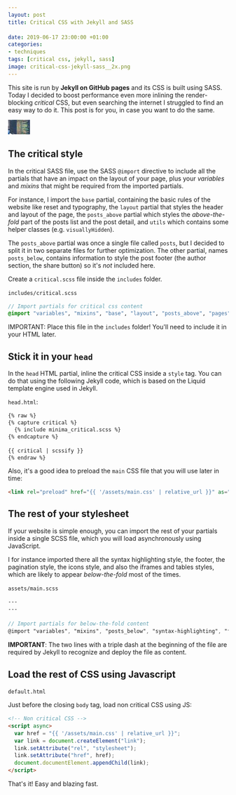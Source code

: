 ```yaml
---
layout: post
title: Critical CSS with Jekyll and SASS

date: 2019-06-17 23:00:00 +01:00
categories:
- techniques
tags: [critical css, jekyll, sass]
image: critical-css-jekyll-sass__2x.png
---
```


This site is run by **Jekyll on GitHub pages** and its CSS is built using SASS. Today I decided to boost performance even more inlining the render-blocking _critical_ CSS, but even searching the internet I struggled to find an easy way to do it. This post is for you, in case you want to do the same.

<img alt="Blurry but colored code :)" src="/assets/post-images/critical-css-jekyll-sass__ph.png" data-src="/assets/post-images/critical-css-jekyll-sass__1x.png" data-srcset="/assets/post-images/critical-css-jekyll-sass__1x.png 1x, /assets/post-images/critical-css-jekyll-sass__2x.png 2x" class="lazy post-image">

## The critical style

In the critical SASS file, use the SASS `@import` directive to include all the partials that have an impact on the layout of your page, plus your _variables_ and _mixins_ that might be required from the imported partials.

For instance, I import the `base` partial, containing the basic rules of the website like reset and typography, the `layout` partial that styles the header and layout of the page, the `posts_above` partial which styles the _above-the-fold_ part of the posts list and the post detail, and `utils` which contains some helper classes (e.g. `visuallyHidden`).

The `posts_above` partial was once a single file called `posts`, but I decided to split it in two separate files for further optimization. The other partial, names `posts_below`, contains information to style the post footer (the author section, the share button) so it's _not_ included here.

Create a `critical.scss` file inside the `includes` folder.

`includes/critical.scss`

```scss
// Import partials for critical css content
@import "variables", "mixins", "base", "layout", "posts_above", "pages", "utils";
```

IMPORTANT: Place this file in the `includes` folder! You'll need to include it in your HTML later.

## Stick it in your `head`

In the ``head`` HTML partial, inline the critical CSS inside a `style` tag. You can do that using the following Jekyll code, which is based on the Liquid template engine used in Jekyll.

``head.html``:

```liquid
{% raw %}
{% capture critical %}
  {% include minima_critical.scss %}
{% endcapture %}

{{ critical | scssify }} 
{% endraw %}
```

Also, it's a good idea to preload the `main` CSS file that you will use later in time:

```html
<link rel="preload" href="{{ '/assets/main.css' | relative_url }}" as="style">
```


## The rest of your stylesheet

If your website is simple enough, you can import the rest of your partials inside a single SCSS file, which you will load asynchronously using JavaScript.

I for instance imported there all the syntax highlighting style, the footer, the pagination style, the icons style, and also the iframes and tables styles, which are likely to appear _below-the-fold_ most of the times.

`assets/main.scss`

```scss
---
---

// Import partials for below-the-fold content
@import "variables", "mixins", "posts_below", "syntax-highlighting", "footer", "code", "pagination", "icons", "iframes", "tables";
```

**IMPORTANT**: The two lines with a triple dash at the beginning of the file are required by Jekyll to recognize and deploy the file as content.


## Load the rest of CSS using Javascript

`default.html`

Just before the closing `body` tag, load non critical CSS using JS:

```html
<!-- Non critical CSS -->
<script async>
  var href = "{{ '/assets/main.css' | relative_url }}";
  var link = document.createElement("link");
  link.setAttribute("rel", "stylesheet");
  link.setAttribute("href", href);
  document.documentElement.appendChild(link);
</script>
```

That's it! Easy and blazing fast.
